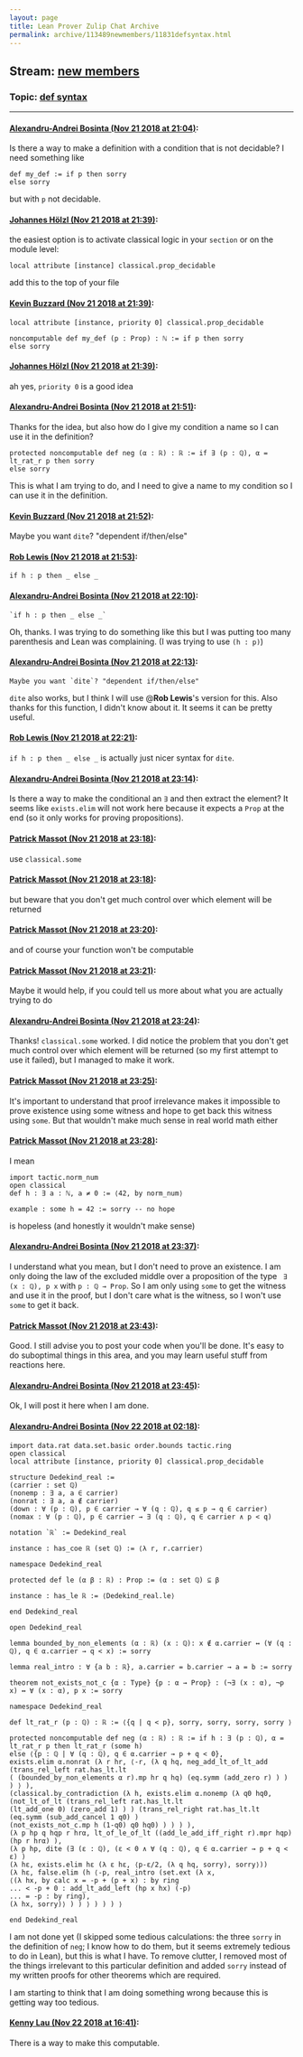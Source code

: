 ```yaml
---
layout: page
title: Lean Prover Zulip Chat Archive 
permalink: archive/113489newmembers/11831defsyntax.html
---
```


## Stream: [new members](index.html)
### Topic: [def syntax](11831defsyntax.html)

---

#### [Alexandru-Andrei Bosinta (Nov 21 2018 at 21:04)](https://leanprover.zulipchat.com/#narrow/stream/113489-new%20members/topic/def%20syntax/near/148134203):
Is there a way to make a definition with a condition that is not decidable? I need something like 
```
def my_def := if p then sorry
else sorry
```
but with `p` not decidable.

#### [Johannes Hölzl (Nov 21 2018 at 21:39)](https://leanprover.zulipchat.com/#narrow/stream/113489-new%20members/topic/def%20syntax/near/148135957):
the easiest option is to activate classical logic in your `section` or on the module level:
```lean
local attribute [instance] classical.prop_decidable
```
add this to the top of your file

#### [Kevin Buzzard (Nov 21 2018 at 21:39)](https://leanprover.zulipchat.com/#narrow/stream/113489-new%20members/topic/def%20syntax/near/148135962):
```lean
local attribute [instance, priority 0] classical.prop_decidable

noncomputable def my_def (p : Prop) : ℕ := if p then sorry
else sorry
```

#### [Johannes Hölzl (Nov 21 2018 at 21:39)](https://leanprover.zulipchat.com/#narrow/stream/113489-new%20members/topic/def%20syntax/near/148135985):
ah yes, `priority 0` is a good idea

#### [Alexandru-Andrei Bosinta (Nov 21 2018 at 21:51)](https://leanprover.zulipchat.com/#narrow/stream/113489-new%20members/topic/def%20syntax/near/148136595):
Thanks for the idea, but also how do I give my condition a name so I can use it in the definition?
```
protected noncomputable def neg (α : ℝ) : ℝ := if ∃ (p : ℚ), α = lt_rat_r p then sorry
else sorry
```
This is what I am trying to do, and I need to give a name to my condition so I can use it in the definition.

#### [Kevin Buzzard (Nov 21 2018 at 21:52)](https://leanprover.zulipchat.com/#narrow/stream/113489-new%20members/topic/def%20syntax/near/148136656):
Maybe you want `dite`? "dependent if/then/else"

#### [Rob Lewis (Nov 21 2018 at 21:53)](https://leanprover.zulipchat.com/#narrow/stream/113489-new%20members/topic/def%20syntax/near/148136673):
`if h : p then _ else _`

#### [Alexandru-Andrei Bosinta (Nov 21 2018 at 22:10)](https://leanprover.zulipchat.com/#narrow/stream/113489-new%20members/topic/def%20syntax/near/148137486):
```quote
`if h : p then _ else _`
```
 Oh, thanks. I was trying to do something like this but I was putting too many parenthesis and Lean was complaining. (I was trying to use `(h : p)`)

#### [Alexandru-Andrei Bosinta (Nov 21 2018 at 22:13)](https://leanprover.zulipchat.com/#narrow/stream/113489-new%20members/topic/def%20syntax/near/148137657):
```quote
Maybe you want `dite`? "dependent if/then/else"
```
 `dite` also works, but I think I will use @**Rob Lewis**'s version for this. Also thanks for this function, I didn't know about it. It seems it can be pretty useful.

#### [Rob Lewis (Nov 21 2018 at 22:21)](https://leanprover.zulipchat.com/#narrow/stream/113489-new%20members/topic/def%20syntax/near/148138067):
`if h : p then _ else _` is actually just nicer syntax for `dite`.

#### [Alexandru-Andrei Bosinta (Nov 21 2018 at 23:14)](https://leanprover.zulipchat.com/#narrow/stream/113489-new%20members/topic/def%20syntax/near/148140541):
Is there a way to make the conditional an `∃` and then extract the element? It seems like `exists.elim` will not work here because it expects a `Prop` at the end (so it only works for proving propositions).

#### [Patrick Massot (Nov 21 2018 at 23:18)](https://leanprover.zulipchat.com/#narrow/stream/113489-new%20members/topic/def%20syntax/near/148140724):
use `classical.some`

#### [Patrick Massot (Nov 21 2018 at 23:18)](https://leanprover.zulipchat.com/#narrow/stream/113489-new%20members/topic/def%20syntax/near/148140739):
but beware that you don't get much control over which element will be returned

#### [Patrick Massot (Nov 21 2018 at 23:20)](https://leanprover.zulipchat.com/#narrow/stream/113489-new%20members/topic/def%20syntax/near/148140835):
and of course your function won't be computable

#### [Patrick Massot (Nov 21 2018 at 23:21)](https://leanprover.zulipchat.com/#narrow/stream/113489-new%20members/topic/def%20syntax/near/148140845):
Maybe it would help, if you could tell us more about what you are actually trying to do

#### [Alexandru-Andrei Bosinta (Nov 21 2018 at 23:24)](https://leanprover.zulipchat.com/#narrow/stream/113489-new%20members/topic/def%20syntax/near/148140975):
Thanks! `classical.some` worked. I did notice the problem that you don't get much control over which element will be returned (so my first attempt to use it failed), but I managed to make it work.

#### [Patrick Massot (Nov 21 2018 at 23:25)](https://leanprover.zulipchat.com/#narrow/stream/113489-new%20members/topic/def%20syntax/near/148141013):
It's important to understand that proof irrelevance makes it impossible to prove existence using some witness and hope to get back this witness using `some`. But that wouldn't make much sense in real world math either

#### [Patrick Massot (Nov 21 2018 at 23:28)](https://leanprover.zulipchat.com/#narrow/stream/113489-new%20members/topic/def%20syntax/near/148141147):
I mean
```lean
import tactic.norm_num
open classical
def h : ∃ a : ℕ, a ≠ 0 := ⟨42, by norm_num⟩

example : some h = 42 := sorry -- no hope
```
is hopeless (and honestly it wouldn't make sense)

#### [Alexandru-Andrei Bosinta (Nov 21 2018 at 23:37)](https://leanprover.zulipchat.com/#narrow/stream/113489-new%20members/topic/def%20syntax/near/148141536):
I understand what you mean, but I don't need to prove an existence. I am only doing the law of the excluded middle over a proposition of the type ` ∃ (x : ℚ), p x` with `p : ℚ → Prop`. So I am only using `some` to get the witness and use it in the proof, but I don't care what is the witness, so I won't use `some` to get it back.

#### [Patrick Massot (Nov 21 2018 at 23:43)](https://leanprover.zulipchat.com/#narrow/stream/113489-new%20members/topic/def%20syntax/near/148141768):
Good. I still advise you to post your code when you'll be done. It's easy to do suboptimal things in this area, and you may learn useful stuff from reactions here.

#### [Alexandru-Andrei Bosinta (Nov 21 2018 at 23:45)](https://leanprover.zulipchat.com/#narrow/stream/113489-new%20members/topic/def%20syntax/near/148141840):
Ok, I will post it here when I am done.

#### [Alexandru-Andrei Bosinta (Nov 22 2018 at 02:18)](https://leanprover.zulipchat.com/#narrow/stream/113489-new%20members/topic/def%20syntax/near/148147423):
```
import data.rat data.set.basic order.bounds tactic.ring
open classical
local attribute [instance, priority 0] classical.prop_decidable

structure Dedekind_real :=
(carrier : set ℚ)
(nonemp : ∃ a, a ∈ carrier)
(nonrat : ∃ a, a ∉ carrier)
(down : ∀ (p : ℚ), p ∈ carrier → ∀ (q : ℚ), q ≤ p → q ∈ carrier)
(nomax : ∀ (p : ℚ), p ∈ carrier → ∃ (q : ℚ), q ∈ carrier ∧ p < q)

notation `ℝ` := Dedekind_real

instance : has_coe ℝ (set ℚ) := ⟨λ r, r.carrier⟩

namespace Dedekind_real

protected def le (α β : ℝ) : Prop := (α : set ℚ) ⊆ β

instance : has_le ℝ := ⟨Dedekind_real.le⟩

end Dedekind_real

open Dedekind_real

lemma bounded_by_non_elements (α : ℝ) (x : ℚ): x ∉ α.carrier ↔ (∀ (q : ℚ), q ∈ α.carrier → q < x) := sorry

lemma real_intro : ∀ {a b : ℝ}, a.carrier = b.carrier → a = b := sorry

theorem not_exists_not_c {α : Type} {p : α → Prop} : (¬∃ (x : α), ¬p x) ↔ ∀ (x : α), p x := sorry

namespace Dedekind_real

def lt_rat_r (p : ℚ) : ℝ := ⟨{q | q < p}, sorry, sorry, sorry, sorry ⟩

protected noncomputable def neg (α : ℝ) : ℝ := if h : ∃ (p : ℚ), α = lt_rat_r p then lt_rat_r (some h)
else ⟨{p : ℚ | ∀ (q : ℚ), q ∈ α.carrier → p + q < 0}, 
exists.elim α.nonrat (λ r hr, ⟨-r, (λ q hq, neg_add_lt_of_lt_add (trans_rel_left rat.has_lt.lt 
( (bounded_by_non_elements α r).mp hr q hq) (eq.symm (add_zero r) ) ) ) ⟩ ),    
(classical.by_contradiction (λ h, exists.elim α.nonemp (λ q0 hq0, (not_lt_of_lt (trans_rel_left rat.has_lt.lt
(lt_add_one 0) (zero_add 1) ) ) (trans_rel_right rat.has_lt.lt (eq.symm (sub_add_cancel 1 q0) ) 
(not_exists_not_c.mp h (1-q0) q0 hq0) ) ) ) ), 
(λ p hp q hqp r hrα, lt_of_le_of_lt ((add_le_add_iff_right r).mpr hqp) (hp r hrα) ),
(λ p hp, dite (∃ (ε : ℚ), (ε < 0 ∧ ∀ (q : ℚ), q ∈ α.carrier → p + q < ε) ) 
(λ hε, exists.elim hε (λ ε hε, ⟨p-ε/2, (λ q hq, sorry), sorry⟩))
(λ hε, false.elim (h ⟨-p, real_intro (set.ext (λ x, 
⟨(λ hx, by calc x = -p + (p + x) : by ring
... < -p + 0 : add_lt_add_left (hp x hx) (-p)
... = -p : by ring),
(λ hx, sorry)⟩ ) ) ⟩ ) ) ) ⟩

end Dedekind_real
```
I am not done yet (I skipped some tedious calculations: the three `sorry` in the definition of `neg`; I know how to do them, but it seems extremely tedious to do in Lean), but this is what I have. To remove clutter, I removed most of the things irrelevant to this particular definition and added `sorry` instead of my written proofs for other theorems which are required.

I am starting to think that I am doing something wrong because this is getting way too tedious.

#### [Kenny Lau (Nov 22 2018 at 16:41)](https://leanprover.zulipchat.com/#narrow/stream/113489-new%20members/topic/def%20syntax/near/148182360):
There is a way to make this computable.

